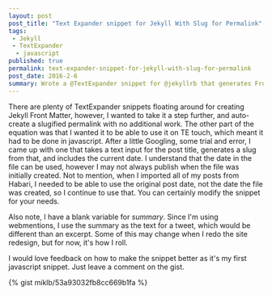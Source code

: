 ```yaml
---
layout: post
post_title: "Text Expander snippet for Jekyll With Slug for Permalink"
tags:
 - Jekyll
 - TextExpander
  - javascript
published: true
permalink: text-expander-snippet-for-jekyll-with-slug-for-permalink
post_date: 2016-2-6
summary: Wrote a @TextExpander snippet for @jekyllrb that generates Front Matter from Title, including a slugified permalink https://gist.github.com/miklb/53a93032fb8cc669b1fa
---
```


There are plenty of TextExpander snippets floating around for creating Jekyll Front Matter, however, I wanted to take it a step further, and auto-create a slugified permalink with no additional work. The other part of the equation was that I wanted it to be able to use it on TE touch, which meant it had to be done in javascript. After a little Googling, some trial and error, I came up with one that takes a text input for the post title, generates a slug from that, and includes the current date. I understand that the date in the file can be used, however I may not always publish when the file was initially created. Not to mention, when I imported all of my posts from Habari, I needed to be able to use the original post date, not the date the file was created, so I continue to use that. You can certainly modify the snippet for your needs.

Also note, I have a blank variable for *summary*. Since I'm using webmentions, I use the summary as the text for a tweet, which would be different than an excerpt. Some of this may change when I redo the site redesign, but for now, it's how I roll.

I would love feedback on how to make the snippet better as it's my first javascript snippet. Just leave a comment on the gist.

{% gist miklb/53a93032fb8cc669b1fa %}

<a href="https://brid.gy/publish/twitter"></a>
